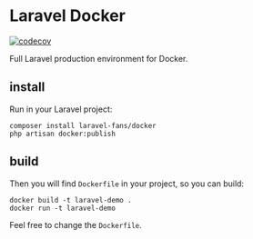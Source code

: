 # Laravel Docker

[![codecov](https://codecov.io/gh/laravel-fans/laravel-docker/branch/main/graph/badge.svg)](https://codecov.io/gh/laravel-fans/laravel-docker)

Full Laravel production environment for Docker.

## install

Run in your Laravel project:

```shell
composer install laravel-fans/docker
php artisan docker:publish
```

## build

Then you will find `Dockerfile` in your project, so you can build:

```
docker build -t laravel-demo .
docker run -t laravel-demo
```

Feel free to change the `Dockerfile`.
